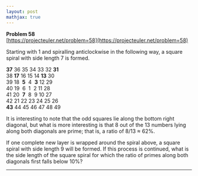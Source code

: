 ```yaml
---
layout: post
mathjax: true
---
```

**Problem 58**  
[https://projecteuler.net/problem=58](https://projecteuler.net/problem=58)

<p>Starting with 1 and spiralling anticlockwise in the following way, a square spiral with side length 7 is formed.</p>
<p class="center monospace"><span class="red"><b>37</b></span> 36 35 34 33 32 <span class="red"><b>31</b></span><br />
38 <span class="red"><b>17</b></span> 16 15 14 <span class="red"><b>13</b></span> 30<br />
39 18 <span class="red"> <b>5</b></span>  4 <span class="red"> <b>3</b></span> 12 29<br />
40 19  6  1  2 11 28<br />
41 20 <span class="red"> <b>7</b></span>  8  9 10 27<br />
42 21 22 23 24 25 26<br /><span class="red"><b>43</b></span> 44 45 46 47 48 49</p>
<p>It is interesting to note that the odd squares lie along the bottom right diagonal, but what is more interesting is that 8 out of the 13 numbers lying along both diagonals are prime; that is, a ratio of 8/13 ≈ 62%.</p>
<p>If one complete new layer is wrapped around the spiral above, a square spiral with side length 9 will be formed. If this process is continued, what is the side length of the square spiral for which the ratio of primes along both diagonals first falls below 10%?</p>

---
